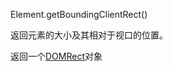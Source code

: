 Element.getBoundingClientRect()

返回元素的大小及其相对于视口的位置。

返回一个[DOMRect](https://developer.mozilla.org/zh-CN/docs/Web/API/DOMRect)对象

